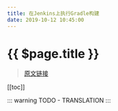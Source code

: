 ```yaml
---
title: 在Jenkins上执行Gradle构建
date: 2019-10-12 10:45:00
---
```


# {{ $page.title }}

> [原文链接](https://guides.gradle.org/executing-gradle-builds-on-jenkins/)

[[toc]]

::: warning
TODO - TRANSLATION
:::
